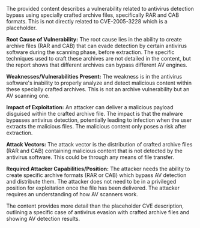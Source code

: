 The provided content describes a vulnerability related to antivirus detection bypass using specially crafted archive files, specifically RAR and CAB formats. This is not directly related to CVE-2005-3228 which is a placeholder.

**Root Cause of Vulnerability:**
The root cause lies in the ability to create archive files (RAR and CAB) that can evade detection by certain antivirus software during the scanning phase, before extraction. The specific techniques used to craft these archives are not detailed in the content, but the report shows that different archives can bypass different AV engines.

**Weaknesses/Vulnerabilities Present:**
The weakness is in the antivirus software's inability to properly analyze and detect malicious content within these specially crafted archives. This is not an archive vulnerability but an AV scanning one.

**Impact of Exploitation:**
An attacker can deliver a malicious payload disguised within the crafted archive file. The impact is that the malware bypasses antivirus detection, potentially leading to infection when the user extracts the malicious files. The malicious content only poses a risk after extraction.

**Attack Vectors:**
The attack vector is the distribution of crafted archive files (RAR and CAB) containing malicious content that is not detected by the antivirus software. This could be through any means of file transfer.

**Required Attacker Capabilities/Position:**
The attacker needs the ability to create specific archive formats (RAR or CAB) which bypass AV detection and distribute them. The attacker does not need to be in a privileged position for exploitation once the file has been delivered. The attacker requires an understanding of how AV scanners work.

The content provides more detail than the placeholder CVE description, outlining a specific case of antivirus evasion with crafted archive files and showing AV detection results.